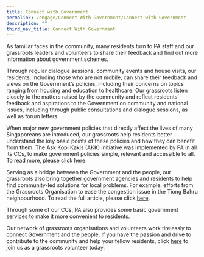 ```yaml
---
title: Connect with Government
permalink: /engage/Connect-With-Government/Connect-with-Government
description: ""
third_nav_title: Connect With Government
---
```


As familiar faces in the community, many residents turn to PA staff and our grassroots leaders and volunteers to share their feedback and find out more information about government schemes. 

Through regular dialogue sessions, community events and house visits, our residents, including those who are not mobile, can share their feedback and views on the Government’s policies, including their concerns on topics ranging from housing and education to healthcare. Our grassroots listen closely to the matters raised by the community and reflect residents’ feedback and aspirations to the Government on community and national issues, including through public consultations and dialogue sessions, as well as forum letters.  

When major new government policies that directly affect the lives of many Singaporeans are introduced, our grassroots help residents better understand the key basic points of these policies and how they can benefit from them. The Ask Kopi Kakis (AKK) initiative was implemented by PA in all its CCs, to make government policies simple, relevant and accessible to all. To read more, please click [here](/engage/Connect-With-Government/Ask-Kopi-Kakis).

Serving as a bridge between the Government and the people, our grassroots also bring together government agencies and residents to help find community-led solutions for local problems. For example, efforts from the Grassroots Organisation to ease the congestion issue in the Tiong Bahru neighbourhood. To read the full article, please click [here](https://www.todayonline.com/singapore/grassroots-effort-aims-ease-traffic-woes-tiong-bahru).  

Through some of our CCs, PA also provides some basic government services to make it more convenient to residents.

Our network of grassroots organisations and volunteers work tirelessly to connect Government and the people. If you have the passion and drive to contribute to the community and help your fellow residents, click [here](/our-volunteers/Volunteering-Opportunities) to join us as a grassroots volunteer today.